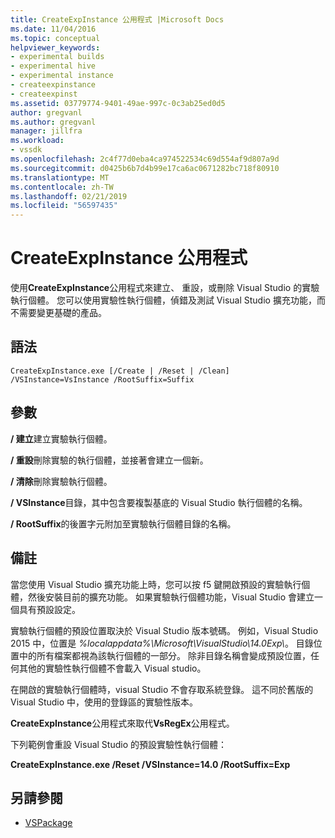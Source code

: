 ```yaml
---
title: CreateExpInstance 公用程式 |Microsoft Docs
ms.date: 11/04/2016
ms.topic: conceptual
helpviewer_keywords:
- experimental builds
- experimental hive
- experimental instance
- createexpinstance
- createexpinst
ms.assetid: 03779774-9401-49ae-997c-0c3ab25ed0d5
author: gregvanl
ms.author: gregvanl
manager: jillfra
ms.workload:
- vssdk
ms.openlocfilehash: 2c4f77d0eba4ca974522534c69d554af9d807a9d
ms.sourcegitcommit: d0425b6b7d4b99e17ca6ac0671282bc718f80910
ms.translationtype: MT
ms.contentlocale: zh-TW
ms.lasthandoff: 02/21/2019
ms.locfileid: "56597435"
---
```

# <a name="createexpinstance-utility"></a>CreateExpInstance 公用程式
使用**CreateExpInstance**公用程式來建立、 重設，或刪除 Visual Studio 的實驗執行個體。 您可以使用實驗性執行個體，偵錯及測試 Visual Studio 擴充功能，而不需要變更基礎的產品。

## <a name="syntax"></a>語法

```
CreateExpInstance.exe [/Create | /Reset | /Clean] /VSInstance=VsInstance /RootSuffix=Suffix
```

## <a name="parameters"></a>參數
 **/ 建立**建立實驗執行個體。

 **/ 重設**刪除實驗的執行個體，並接著會建立一個新。

 **/ 清除**刪除實驗執行個體。

 **/ VSInstance**目錄，其中包含要複製基底的 Visual Studio 執行個體的名稱。

 **/ RootSuffix**的後置字元附加至實驗執行個體目錄的名稱。

## <a name="remarks"></a>備註
 當您使用 Visual Studio 擴充功能上時，您可以按 f5 鍵開啟預設的實驗執行個體，然後安裝目前的擴充功能。 如果實驗執行個體功能，Visual Studio 會建立一個具有預設設定。

 實驗執行個體的預設位置取決於 Visual Studio 版本號碼。 例如，Visual Studio 2015 中，位置是 *%localappdata%\Microsoft\VisualStudio\14.0Exp\\*。 目錄位置中的所有檔案都視為該執行個體的一部分。 除非目錄名稱會變成預設位置，任何其他的實驗性執行個體不會載入 Visual studio。

 在開啟的實驗執行個體時，visual Studio 不會存取系統登錄。 這不同於舊版的 Visual Studio 中，使用的登錄區的實驗性版本。

 **CreateExpInstance**公用程式來取代**VsRegEx**公用程式。

 下列範例會重設 Visual Studio 的預設實驗性執行個體：

 **CreateExpInstance.exe /Reset /VSInstance=14.0 /RootSuffix=Exp**

## <a name="see-also"></a>另請參閱
- [VSPackage](../../extensibility/internals/vspackages.md)